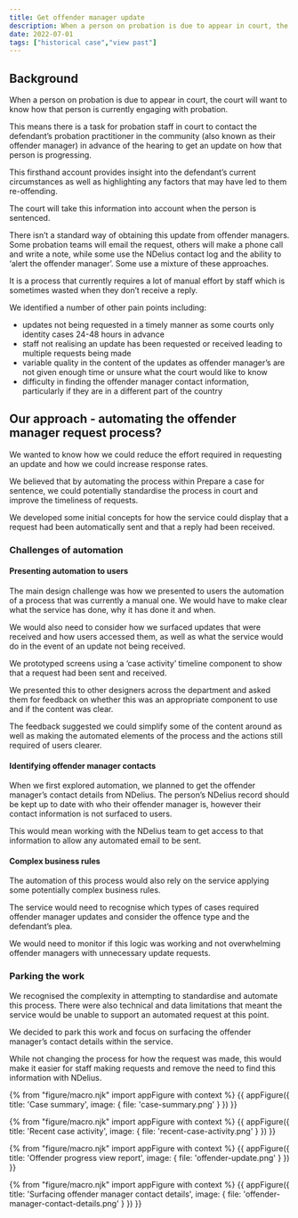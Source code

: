 ```yaml
---
title: Get offender manager update
description: When a person on probation is due to appear in court, the court will want to know how that person is currently engaging with probation.
date: 2022-07-01
tags: ["historical case","view past"]
---
```


## Background
When a person on probation is due to appear in court, the court will want to know how that person is currently engaging with probation.

This means there is a task for probation staff in court to contact the defendant’s probation practitioner in the community (also known as their offender manager) in advance of the hearing to get an update on how that person is progressing.

This firsthand account provides insight into the defendant’s current circumstances as well as highlighting any factors that may have led to them re-offending.

The court will take this information into account when the person is sentenced.

There isn’t a standard way of obtaining this update from offender managers. Some probation teams will email the request, others will make a phone call and write a note, while some use the NDelius contact log and the ability to ‘alert the offender manager’. Some use a mixture of these approaches.

It is a process that currently requires a lot of manual effort by staff which is sometimes wasted when they don’t receive a reply.

We identified a number of other pain points including:
- updates not being requested in a timely manner as some courts only identity cases 24-48 hours in advance
- staff not realising an update has been requested or received leading to multiple requests being made
- variable quality in the content of the updates as offender manager’s are not given enough time or unsure what the court would like to know
- difficulty in finding the offender manager contact information, particularly if they are in a different part of the country

## Our approach - automating the offender manager request process?
We wanted to know how we could reduce the effort required in requesting an update and how we could increase response rates.

We believed that by automating the process within Prepare a case for sentence, we could potentially standardise the process in court and improve the timeliness of requests.

We developed some initial concepts for how the service could display that a request had been automatically sent and that a reply had been received.

### Challenges of automation

#### Presenting automation to users
The main design challenge was how we presented to users the automation of a process that was currently a manual one. We would have to make clear what the service has done, why it has done it and when.

We would also need to consider how we surfaced updates that were received and how users accessed them, as well as what the service would do in the event of an update not being received.

We prototyped screens using a ‘case activity’ timeline component to show that a request had been sent and received.

We presented this to other designers across the department and asked them for feedback on whether this was an appropriate component to use and if the content was clear.

The feedback suggested we could simplify some of the content around as well as making the automated elements of the process and the actions still required of users clearer.

#### Identifying offender manager contacts
When we first explored automation, we planned to get the offender manager’s contact details from NDelius. The person’s NDelius record should be kept up to date with who their offender manager is, however their contact information is not surfaced to users.

This would mean working with the NDelius team to get access to that information to allow any automated email to be sent.

#### Complex business rules
The automation of this process would also rely on the service applying some potentially complex business rules.

The service would need to recognise which types of cases required offender manager updates and consider the offence type and the defendant’s plea.

We would need to monitor if this logic was working and not overwhelming offender managers with unnecessary update requests.

### Parking the work
We recognised the complexity in attempting to standardise and automate this process. There were also technical and data limitations that meant the service would be unable to support an automated request at this point.

We decided to park this work and focus on surfacing the offender manager’s contact details within the service.

While not changing the process for how the request was made, this would make it easier for staff making requests and remove the need to find this information with NDelius.

{% from "figure/macro.njk" import appFigure with context %}
{{ appFigure({
  title: 'Case summary',
  image: {
    file: 'case-summary.png'
  }
}) }}

{% from "figure/macro.njk" import appFigure with context %}
{{ appFigure({
  title: 'Recent case activity',
  image: {
    file: 'recent-case-activity.png'
  }
}) }}

{% from "figure/macro.njk" import appFigure with context %}
{{ appFigure({
  title: 'Offender progress view report',
  image: {
    file: 'offender-update.png'
  }
}) }}

{% from "figure/macro.njk" import appFigure with context %}
{{ appFigure({
  title: 'Surfacing offender manager contact details',
  image: {
    file: 'offender-manager-contact-details.png'
  }
}) }}

